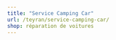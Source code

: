 ```yaml
---
title: "Service Camping Car"
url: /teyran/service-camping-car/
shop: réparation de voitures
---
```

